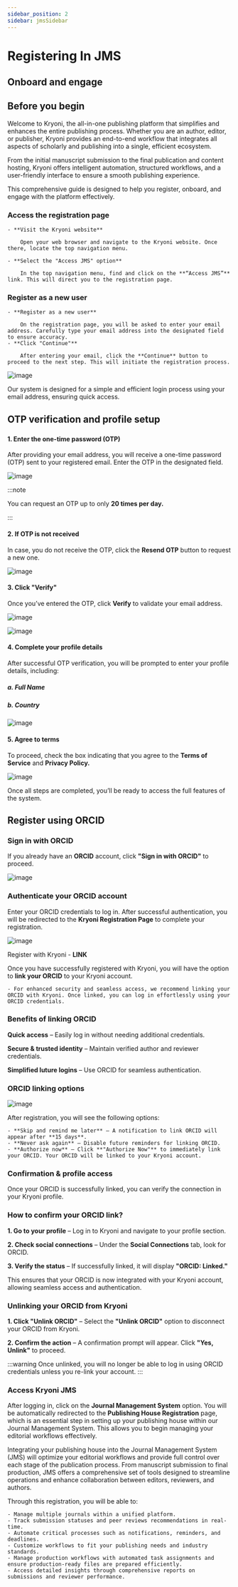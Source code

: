 ```yaml
---
sidebar_position: 2
sidebar: jmsSidebar
---
```


# Registering In JMS

## Onboard and engage

## Before you begin

Welcome to Kryoni, the all-in-one publishing platform that simplifies and enhances the entire publishing process. Whether you are an author, editor, or publisher, Kryoni provides an end-to-end workflow that integrates all aspects of scholarly and publishing into a single, efficient ecosystem.

From the initial manuscript submission to the final publication and content hosting, Kryoni offers intelligent automation, structured workflows, and a user-friendly interface to ensure a smooth publishing experience.

This comprehensive guide is designed to help you register, onboard, and engage with the platform effectively.

### Access the registration page

    - **Visit the Kryoni website**
        
        Open your web browser and navigate to the Kryoni website. Once there, locate the top navigation menu.

    - **Select the "Access JMS" option**

        In the top navigation menu, find and click on the **“Access JMS”** link. This will direct you to the registration page.

### Register as a new user

    - **Register as a new user**

        On the registration page, you will be asked to enter your email address. Carefully type your email address into the designated field to ensure accuracy.
    - **Click "Continue"**

        After entering your email, click the **Continue** button to proceed to the next step. This will initiate the registration process.

![image](/assets/images/register-email.webp)

Our system is designed for a simple and efficient login process using your email address, ensuring quick access.

## OTP verification and profile setup

###

#### 1. Enter the one-time password (OTP)

After providing your email address, you will receive a  one-time password (OTP) sent to your registered email. Enter the OTP in the designated field.

![image](/assets/images/otp-verify.webp)

:::note

You can request an OTP up to only **20 times per day.**

:::

#### 2. If OTP is not received

In case, you do not receive the OTP, click the **Resend OTP** button to request a new one.

![image](/assets/images/resend-otp.webp)

#### 3. Click "Verify"

Once you’ve entered the OTP, click **Verify** to validate your email address.

![image](/assets/images/verify-otp-copy.webp)

![image](/assets/images/entry-otp.webp)

#### 4. Complete your profile details

After successful OTP verification, you will be prompted to enter your profile details, including:

##### a. Full Name

##### b. Country

![image](/assets/images/finish-register.webp)

#### 5. Agree to terms

To proceed, check the box indicating that you agree to the **Terms of Service** and **Privacy Policy.**

![image](/assets/images/agree-terms.webp)

Once all steps are completed, you’ll be ready to access the full features of the system.

## Register using ORCID

### Sign in with ORCID

If you already have an **ORCID** account, click **"Sign in with ORCID"** to proceed.

![image](/assets/images/sign-in-orcid.webp)

### Authenticate your ORCID account

Enter your ORCID credentials to log in. After successful authentication, you will be redirected to the **Kryoni Registration Page** to complete your registration.

![image](/assets/images/orcid-id-pass.webp)

Register with Kryoni - **LINK**

Once you have successfully registered with Kryoni, you will have the option to **link your ORCID** to your Kryoni account.

    - For enhanced security and seamless access, we recommend linking your ORCID with Kryoni. Once linked, you can log in effortlessly using your ORCID credentials.

### Benefits of linking ORCID

  **Quick access** – Easily log in without needing additional credentials.

  **Secure & trusted identity** – Maintain verified author and reviewer credentials.

  **Simplified luture logins** – Use ORCID for seamless authentication.

### ORCID linking options

![image](/assets/images/authorize-now.webp)

After registration, you will see the following options:

    - **Skip and remind me later** – A notification to link ORCID will appear after **15 days**.
    - **Never ask again** – Disable future reminders for linking ORCID.
    - **Authorize now** – Click **"Authorize Now"** to immediately link your ORCID. Your ORCID will be linked to your Kryoni account.

### Confirmation & profile access

Once your ORCID is successfully linked, you can verify the connection in your Kryoni profile.

### How to confirm your ORCID link?

**1. Go to your profile** – Log in to Kryoni and navigate to your profile section.

**2. Check social connections** – Under the **Social Connections** tab, look for ORCID.

**3. Verify the status** – If successfully linked, it will display **"ORCID: Linked."**

This ensures that your ORCID is now integrated with your Kryoni account, allowing seamless access and authentication.

### Unlinking your ORCID from Kryoni

**1. Click "Unlink ORCID"** – Select the **"Unlink ORCID"** option to disconnect your ORCID from Kryoni.

**2. Confirm the action** – A confirmation prompt will appear. Click **"Yes, Unlink"** to proceed.

:::warning
Once unlinked, you will no longer be able to log in using ORCID credentials unless you re-link your account.
:::

### Access Kryoni JMS

After logging in, click on the **Journal Management System** option. You will be automatically redirected to the **Publishing House Registration** page, which is an essential step in setting up your publishing house within our Journal Management System. This allows you to begin managing your editorial workflows effectively.

Integrating your publishing house into the Journal Management System (JMS) will optimize your editorial workflows and provide full control over each stage of the publication process. From manuscript submission to final production, JMS offers a comprehensive set of tools designed to streamline operations and enhance collaboration between editors, reviewers, and authors.

Through this registration, you will be able to:

    - Manage multiple journals within a unified platform.
    - Track submission statuses and peer reviews recommendations in real-time.
    - Automate critical processes such as notifications, reminders, and deadlines.
    - Customize workflows to fit your publishing needs and industry standards.
    - Manage production workflows with automated task assignments and ensure production-ready files are prepared efficiently.
    - Access detailed insights through comprehensive reports on submissions and reviewer performance.
